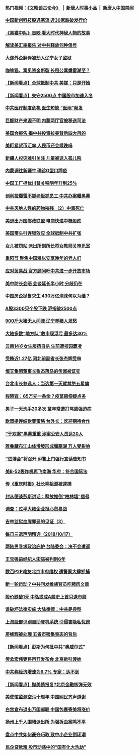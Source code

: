#### 热门视频：[《文昭谈古论今》](https://github.com/gfw-breaker/wenzhao/blob/master/README.md?t=10190033) &nbsp;|&nbsp; [新唐人时事小品](https://github.com/gfw-breaker/ntdtv-comedy/blob/master/README.md?t=10190033) &nbsp;|&nbsp; [新唐人中国禁闻](https://github.com/gfw-breaker/ntdtv-news/blob/master/README.md?t=10190033)

#### [中国新创科技股遇寒流 近30家跌破发行价](../pages/nsc413/n10793527.md?t=10190033) 

#### [《黑猫中队》首映 看大时代神秘人物的故事](../pages/nsc413/n10790491.md?t=10190033) 

#### [解读美汇率报告 对中共释放何种信号](../pages/nsc413/n10793405.md?t=10190033) 

#### [大连外企翻译被劫入辽宁女子监狱](../pages/nsc413/n10792493.md?t=10190033) 

#### [咖啡猫、寓见资金断裂 长租公寓爆雷潮至？](../pages/nsc413/n10793535.md?t=10190033) 

#### [【新闻看点】全球抵制中共 美媒：只是开始](../pages/nsc413/n10793045.md?t=10190033) 

#### [【新闻看点】失守2500点 中国股市加速入冬](../pages/nsc413/n10793197.md?t=10190033) 

#### [中共医疗制度危机 医生短缺 “医闹”频发](../pages/nsc413/n10793075.md?t=10190033) 

#### [巨额财产来源不明 内蒙两厅官被移送司法](../pages/nsc413/n10793410.md?t=10190033) 

#### [美国会报告 揭中共投资拉美背后四大目的](../pages/nsc413/n10793442.md?t=10190033) 

#### [美盯紧货币汇率  人民币还会续跌吗](../pages/nsc413/n10793236.md?t=10190033) 

#### [新疆人权灾难引关注 儿童被送入孤儿院](../pages/nsc413/n10793117.md?t=10190033) 

#### [内蒙调往新疆牛 确诊O型口蹄疫](../pages/nsc413/n10793198.md?t=10190033) 

#### [中国工厂担忧川普关税明年升到25%](../pages/nsc413/n10793015.md?t=10190033) 

#### [创利投爆雷不抓老板抓员工 中共办案曝黑幕](../pages/nsc413/n10792171.md?t=10190033) 

#### [中共灭绝人性的药物摧残 （2）中毒死亡](../pages/nsc413/n10766480.md?t=10190033) 

#### [美退出万国邮政联盟 电商快递中概股跌](../pages/nsc413/n10792976.md?t=10190033) 

#### [美国带头引连锁效应 全球抵制中共扩张](../pages/nsc413/n10789877.md?t=10190033) 

#### [女儿被罚站 派出所副所长将女教师关审讯室](../pages/nsc413/n10792873.md?t=10190033) 

#### [重阳节 聚焦中国难以安享晚年的老人们](../pages/nsc413/n10791340.md?t=10190033) 

#### [应对贸易战 官方顾问吁中共进一步开放市场](../pages/nsc413/n10790914.md?t=10190033) 

#### [美中防长会晤 会谈延长半小时 分歧仍在](../pages/nsc413/n10792461.md?t=10190033) 

#### [中国房企抛售求生 430万亿泡沫何以为继？](../pages/nsc413/n10792378.md?t=10190033) 


#### [A股3300只个股下跌 沪指破2500点](../pages/nsc413/n10792335.md?t=10190033) 

#### [900斤大猪无人问津 辽宁养猪人发愁](../pages/nsc413/n10792179.md?t=10190033) 

#### [大陆多数“地方队”救市现浮亏 最多达30%](../pages/nsc413/n10791510.md?t=10190033) 

#### [云南14岁女生服药自杀 生前遭校园霸凌](../pages/nsc413/n10792182.md?t=10190033) 

#### [受贿近1.27亿 河北前副省长张杰辉受审](../pages/nsc413/n10791838.md?t=10190033) 

#### [恒天集团董事长张杰落马的传闻被证实](../pages/nsc413/n10791971.md?t=10190033) 

#### [台北市长参选人：当选第一天就禁绝五星旗](../pages/nsc413/n10791958.md?t=10190033) 

#### [程晓容：65万元一条命？疫苗赔偿疑点多](../pages/nsc413/n10791931.md?t=10190033) 

#### [男子一天洗手20多次 童年常遭打骂患强迫症](../pages/nsc413/n10791902.md?t=10190033) 

#### [欧盟提连结欧亚策略 台外长：欢迎期待合作](../pages/nsc413/n10791599.md?t=10190033) 

#### [“于欢案”黑幕重重 涉案公安人员达20人](../pages/nsc413/n10791312.md?t=10190033) 

#### [雅鲁藏布江山体滑坡形成堰塞湖 万人受影响](../pages/nsc413/n10791664.md?t=10190033) 

#### [“进博会”将召开 沪警上门强行宣读告知书](../pages/nsc413/n10791687.md?t=10190033) 

#### [美B-52轰炸机再飞南海 华府：符合国际法](../pages/nsc413/n10791745.md?t=10190033) 

#### [传《重庆时报》社长柳祖源被逮捕](../pages/nsc413/n10791669.md?t=10190033) 

#### [封从德谈彭斯讲话：释放推倒“柏林墙”信号](../pages/nsc413/n10791685.md?t=10190033) 

#### [调查：过半大陆企业担心贸易战](../pages/nsc413/n10791010.md?t=10190033) 

#### [吉林监狱血腥罪恶的见证（3）](../pages/nsc413/n10789518.md?t=10190033) 

#### [每日三退声明精选（2018/10/17）](../pages/nsc413/n10791456.md?t=10190033) 

#### [两陆男寻求政治庇护 台陆委会：决不会遣返](../pages/nsc413/n10791164.md?t=10190033) 

#### [王宝强前经纪人宋喆被判刑6年](../pages/nsc413/n10791191.md?t=10190033) 

#### [数百P2P难友北京市府维权 遭警察大肆抓捕](../pages/nsc413/n10791146.md?t=10190033) 

#### [新一轮运动？中共刊发维族官员吃猪肉文章](../pages/nsc413/n10790788.md?t=10190033) 

#### [股价跌破1元 中弘或成A股史上首只退市股](../pages/nsc413/n10790776.md?t=10190033) 

#### [谁破坏法律实施 大陆律师：中共是典型](../pages/nsc413/n10782080.md?t=10190033) 

#### [上海脸部识别自助登机系统 引侵害隐私忧虑](../pages/nsc413/n10790913.md?t=10190033) 

#### [房峰辉被处理 五省市密集表态的背后](../pages/nsc413/n10790496.md?t=10190033) 

#### [【新闻看点】彭斯为何批中共“奥威尔式”](../pages/nsc413/n10790396.md?t=10190033) 

#### [传孟宏伟妻将再开发布会 北京欲引渡她](../pages/nsc413/n10790700.md?t=10190033) 

#### [中共称经济增速为6.7% 专家：达不到](../pages/nsc413/n10790375.md?t=10190033) 

#### [【新闻看点】抛美债报复?北京金融核弹无效](../pages/nsc413/n10790123.md?t=10190033) 

#### [美使馆监测空污十周年 中国网民齐声道谢](../pages/nsc413/n10790522.md?t=10190033) 

#### [白宫宣布退出万国邮联 中国包裹寄美将涨价](../pages/nsc413/n10790183.md?t=10190033) 

#### [扬州上千人围堵派出所 为强拆血案鸣不平](../pages/nsc413/n10790445.md?t=10190033) 

#### [盘点中共如何豪夺巧取 致中小企业倒闭潮](../pages/nsc413/n10790121.md?t=10190033) 

#### [民企贷款难 股市动荡中的“国有化大洗劫”](../pages/nsc413/n10790306.md?t=10190033) 

